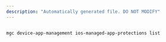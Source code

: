 ```yaml
---
description: "Automatically generated file. DO NOT MODIFY"
---
```


```cli

mgc device-app-management ios-managed-app-protections list

```